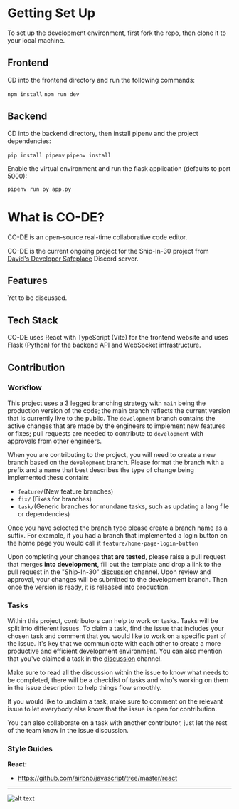 # Getting Set Up

To set up the development environment, first fork the repo, then clone it to your local machine.

## Frontend

CD into the frontend directory and run the following commands:

`npm install`
`npm run dev`

## Backend

CD into the backend directory, then install pipenv and the project dependencies:

`pip install pipenv`
`pipenv install`

Enable the virtual environment and run the flask application (defaults to port 5000):

`pipenv run py app.py`

# What is CO-DE?

CO-DE is an open-source real-time collaborative code editor.

CO-DE is the current ongoing project for the Ship-In-30 project from [David's Developer Safeplace](https://discord.gg/devsafeplace) Discord server.

## Features

Yet to be discussed.

## Tech Stack

CO-DE uses React with TypeScript (Vite) for the frontend website and uses Flask (Python) for the backend API and WebSocket infrastructure.

## Contribution

### Workflow

This project uses a 3 legged branching strategy with `main` being the production version of the code; the main branch reflects the current version that is currently live to the public. The `development` branch contains the active changes that are made by the engineers to implement new features or fixes; pull requests are needed to contribute to `development` with approvals from other engineers.

When you are contributing to the project, you will need to create a new branch based on the `development` branch. Please format the branch with a prefix and a name that best describes the type of change being implemented these contain:

- `feature/`(New feature branches)
- `fix/` (Fixes for branches)
- `task/`(Generic branches for mundane tasks, such as updating a lang file or dependencies)

Once you have selected the branch type please create a branch name as a suffix. For example, if you had a branch that implemented a login button on the home page you would call it `feature/home-page-login-button`

Upon completing your changes **that are tested**, please raise a pull request that merges **into development**, fill out the template and drop a link to the pull request in the "Ship-In-30" [discussion](https://discord.com/channels/368853404723707914/1073307477405335592) channel. Upon review and approval, your changes will be submitted to the development branch. Then once the version is ready, it is released into production.

### Tasks

Within this project, contributors can help to work on tasks. Tasks will be split into different issues. To claim a task, find the issue that includes your chosen task and comment that you would like to work on a specific part of the issue. It's key that we communicate with each other to create a more productive and efficient development environment. You can also mention that you've claimed a task in the [discussion](https://discord.com/channels/368853404723707914/1073307477405335592) channel.

Make sure to read all the discussion within the issue to know what needs to be completed, there will be a checklist of tasks and who's working on them in the issue description to help things flow smoothly.

If you would like to unclaim a task, make sure to comment on the relevant issue to let everybody else know that the issue is open for contribution.

You can also collaborate on a task with another contributor, just let the rest of the team know in the issue discussion.

### Style Guides

**React:**

- <https://github.com/airbnb/javascript/tree/master/react>

---

![alt text](https://images-ext-1.discordapp.net/external/ZodgpNW25bKMHly3yapNdxjUcH8s__4xR5pqVxXy1dA/https/cdn-longterm.mee6.xyz/plugins/embeds/images/368853404723707914/668c5398d4a84cfbd3475ae6d201c456e398f819dcbf513c719b6d00aac67756.png?width=848&height=676)
